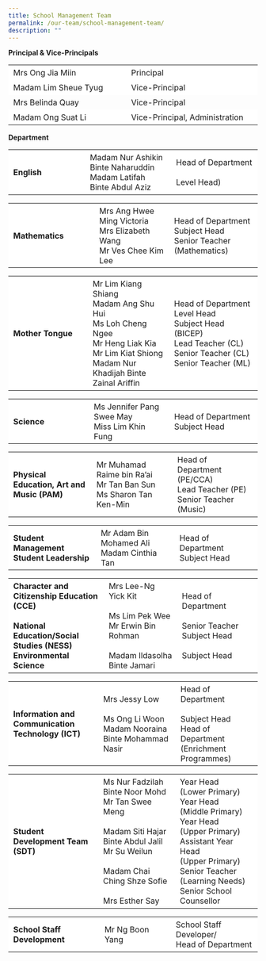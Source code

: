 ```yaml
---
title: School Management Team
permalink: /our-team/school-management-team/
description: ""
---
```

**Principal & Vice-Principals**


 <table border="0" style="box-sizing: inherit; border-collapse: collapse; border-spacing: 0px; max-width: 100%; width: 792.225px;"><tbody style="box-sizing: inherit;"><tr style="box-sizing: inherit; background: rgb(255, 255, 255);"><td style="box-sizing: inherit; padding: 5px 10px; width: 395.612px;">Mrs Ong Jia Miin</td><td style="box-sizing: inherit; padding: 5px 10px; width: 395.612px;">Principal</td></tr><tr style="box-sizing: inherit; background: rgb(255, 255, 255);"><td style="box-sizing: inherit; padding: 5px 10px; width: 395.612px;">Madam Lim Sheue Tyug</td><td style="box-sizing: inherit; padding: 5px 10px; width: 395.612px;">Vice-Principal</td></tr><td style="box-sizing: inherit; padding: 5px 10px; width: 395.612px;">Mrs Belinda Quay</td><td style="box-sizing: inherit; padding: 5px 10px; width: 395.612px;">Vice-Principal</td><tr style="box-sizing: inherit; background: rgb(255, 255, 255);"><td style="box-sizing: inherit; padding: 5px 10px; width: 395.612px;">Madam Ong Suat Li</td><td style="box-sizing: inherit; padding: 5px 10px; width: 395.612px;">Vice-Principal, Administration</td></tr></tbody></table>

**Department**



<table border="0" style="box-sizing: inherit; border-collapse: collapse; border-spacing: 0px; max-width: 100%; width: 792.225px;"><tbody style="box-sizing: inherit;"><tr style="box-sizing: inherit; background: rgb(255, 255, 255); height: 65px;"><td style="box-sizing: inherit; padding: 5px 10px; width: 263.737px;"><b>English</b></td><td style="box-sizing: inherit; padding: 5px 10px; width: 263.737px;">Madam Nur Ashikin Binte Naharuddin<br>Madam Latifah Binte Abdul Aziz</td><td style="box-sizing: inherit; padding: 5px 10px; width: 263.75px;">Head of Department<br><br>Level Head)</td></tr><tr style="box-sizing: inherit; background: rgb(255, 255, 255);"></tr></tbody></table>

<table border="0" style="box-sizing: inherit; border-collapse: collapse; border-spacing: 0px; max-width: 100%; width: 792.225px;"><tbody style="box-sizing: inherit;"><tr style="box-sizing: inherit; background: rgb(255, 255, 255); height: 65px;"><td style="box-sizing: inherit; padding: 5px 10px; width: 263.737px;"><b>Mathematics</b></td><td style="box-sizing: inherit; padding: 5px 10px; width: 263.737px;">Mrs Ang Hwee Ming Victoria<br>Mrs Elizabeth Wang<br>Mr Ves Chee Kim Lee</td><td style="box-sizing: inherit; padding: 5px 10px; width: 263.75px;">Head of Department<br>Subject Head<br>Senior Teacher (Mathematics)</td></tr><tr style="box-sizing: inherit; background: rgb(255, 255, 255);"></tr></tbody></table>


<table border="0" style="box-sizing: inherit; border-collapse: collapse; border-spacing: 0px; max-width: 100%; width: 792.225px;"><tbody style="box-sizing: inherit;"><tr style="box-sizing: inherit; background: rgb(255, 255, 255); height: 65px;"><td style="box-sizing: inherit; padding: 5px 10px; width: 263.737px;"><b>Mother Tongue</b></td><td style="box-sizing: inherit; padding: 5px 10px; width: 263.737px;">Mr Lim Kiang Shiang<br>Madam Ang Shu Hui<br>Ms Loh Cheng Ngee<br>Mr Heng Liak Kia<br>Mr Lim Kiat Shiong<br>Madam Nur Khadijah Binte Zainal Ariffin</td><td style="box-sizing: inherit; padding: 5px 10px; width: 263.75px;">Head of Department<br>Level Head<br>Subject Head (BICEP)<br>Lead Teacher (CL)<br>Senior Teacher (CL)<br>Senior Teacher (ML)</td></tr><tr style="box-sizing: inherit; background: rgb(255, 255, 255);"></tr></tbody></table>

<table border="0" style="box-sizing: inherit; border-collapse: collapse; border-spacing: 0px; max-width: 100%; width: 792.225px;"><tbody style="box-sizing: inherit;"><tr style="box-sizing: inherit; background: rgb(255, 255, 255); height: 65px;"><td style="box-sizing: inherit; padding: 5px 10px; width: 263.737px;"><b>Science</b></td><td style="box-sizing: inherit; padding: 5px 10px; width: 263.737px;">Ms Jennifer Pang Swee May<br>Miss Lim Khin Fung</td><td style="box-sizing: inherit; padding: 5px 10px; width: 263.75px;">Head of Department<br>Subject Head</td></tr><tr style="box-sizing: inherit; background: rgb(255, 255, 255);"></tr></tbody></table>




<table border="0" style="box-sizing: inherit; border-collapse: collapse; border-spacing: 0px; max-width: 100%; width: 792.225px;"><tbody style="box-sizing: inherit;"><tr style="box-sizing: inherit; background: rgb(255, 255, 255); height: 65px;"><td style="box-sizing: inherit; padding: 5px 10px; width: 263.737px;"><b>Physical Education, Art and Music (PAM)</b></td><td style="box-sizing: inherit; padding: 5px 10px; width: 263.737px;">Mr Muhamad Raime bin Ra’ai<br>Mr Tan Ban Sun<br>Ms Sharon Tan Ken-Min</td><td style="box-sizing: inherit; padding: 5px 10px; width: 263.75px;">Head of Department (PE/CCA)<br>Lead Teacher (PE)<br>Senior Teacher (Music)</td></tr><tr style="box-sizing: inherit; background: rgb(255, 255, 255);"></tr></tbody></table>

<table border="0" style="box-sizing: inherit; border-collapse: collapse; border-spacing: 0px; max-width: 100%; width: 792.225px;"><tbody style="box-sizing: inherit;"><tr style="box-sizing: inherit; background: rgb(255, 255, 255); height: 65px;"><td style="box-sizing: inherit; padding: 5px 10px; width: 263.737px;"><b>Student Management<br>Student Leadership</b></td><td style="box-sizing: inherit; padding: 5px 10px; width: 263.737px;">Mr Adam Bin Mohamed Ali<br>Madam Cinthia Tan</td><td style="box-sizing: inherit; padding: 5px 10px; width: 263.75px;">Head of Department<br>Subject Head</td></tr><tr style="box-sizing: inherit; background: rgb(255, 255, 255);"></tr></tbody></table>

<table border="0" style="box-sizing: inherit; border-collapse: collapse; border-spacing: 0px; max-width: 100%; width: 792.225px;"><tbody style="box-sizing: inherit;"><tr style="box-sizing: inherit; background: rgb(255, 255, 255); height: 65px;"><td style="box-sizing: inherit; padding: 5px 10px; width: 263.737px;"><b>Character and Citizenship Education (CCE)<br><br>National Education/Social Studies (NESS)<br>Environmental Science</b></td><td style="box-sizing: inherit; padding: 5px 10px; width: 263.737px;">Mrs Lee-Ng Yick Kit<br><br>Ms Lim Pek Wee<br> Mr Erwin Bin Rohman<br><br>Madam Ildasolha Binte Jamari</td><td style="box-sizing: inherit; padding: 5px 10px; width: 263.75px;">Head of Department<br><br>Senior Teacher<br>Subject Head<br><br>Subject Head</td></tr><tr style="box-sizing: inherit; background: rgb(255, 255, 255);"></tr></tbody></table>


<table border="0" style="box-sizing: inherit; border-collapse: collapse; border-spacing: 0px; max-width: 100%; width: 792.225px;"><tbody style="box-sizing: inherit;"><tr style="box-sizing: inherit; background: rgb(255, 255, 255); height: 65px;"><td style="box-sizing: inherit; padding: 5px 10px; width: 263.737px;"><b>Information and Communication Technology (ICT)</b></td><td style="box-sizing: inherit; padding: 5px 10px; width: 263.737px;">Mrs Jessy Low<br><br>Ms Ong Li Woon<br>Madam Nooraina Binte Mohammad Nasir</td><td style="box-sizing: inherit; padding: 5px 10px; width: 263.75px;">Head of Department<br><br>Subject Head<br>Head of Department (Enrichment Programmes)</td></tr><tr style="box-sizing: inherit; background: rgb(255, 255, 255);"></tr></tbody></table>

<table border="0" style="box-sizing: inherit; border-collapse: collapse; border-spacing: 0px; max-width: 100%; width: 792.225px;"><tbody style="box-sizing: inherit;"><tr style="box-sizing: inherit; background: rgb(255, 255, 255); height: 65px;"><td style="box-sizing: inherit; padding: 5px 10px; width: 263.737px;"><b>Student Development Team (SDT)</b></td><td style="box-sizing: inherit; padding: 5px 10px; width: 263.737px;">Ms Nur Fadzilah Binte Noor Mohd<br>Mr Tan Swee Meng<br><br>Madam Siti Hajar Binte Abdul Jalil<br>Mr Su Weilun<br><br>Madam Chai Ching Shze Sofie<br><br>Mrs Esther Say</td><td style="box-sizing: inherit; padding: 5px 10px; width: 263.75px;">Year Head <br>(Lower Primary)<br>Year Head<br>(Middle Primary)<br>Year Head<br>(Upper Primary)<br>Assistant Year Head<br>(Upper Primary)<br>Senior Teacher<br>(Learning Needs)<br>Senior School Counsellor</td></tr><tr style="box-sizing: inherit; background: rgb(255, 255, 255);"></tr></tbody></table>


<table border="0" style="box-sizing: inherit; border-collapse: collapse; border-spacing: 0px; max-width: 100%; width: 792.225px; height: 348px;"><tbody style="box-sizing: inherit;"><tr style="box-sizing: inherit; background: rgb(255, 255, 255);"><td style="box-sizing: inherit; padding: 5px 10px; width: 263.737px;"><b>School Staff Development</b></td><td style="box-sizing: inherit; padding: 5px 10px; width: 263.737px;">Mr Ng Boon Yang</td><td style="box-sizing: inherit; padding: 5px 10px; width: 263.75px;">School Staff Developer/<br style="box-sizing: inherit;">Head of Department</td></tr></tbody></table>